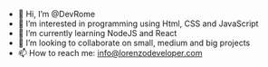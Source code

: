 - 👋 Hi, I’m @DevRome
- 👀 I’m interested in programming using Html, CSS and JavaScript
- 🌱 I’m currently learning NodeJS and React
- 💞️ I’m looking to collaborate on small, medium and big projects
- 📫 How to reach me: info@lorenzodeveloper.com

<!---
DevRome/DevRome is a ✨ special ✨ repository because its `README.md` (this file) appears on your GitHub profile.
You can click the Preview link to take a look at your changes.
--->
